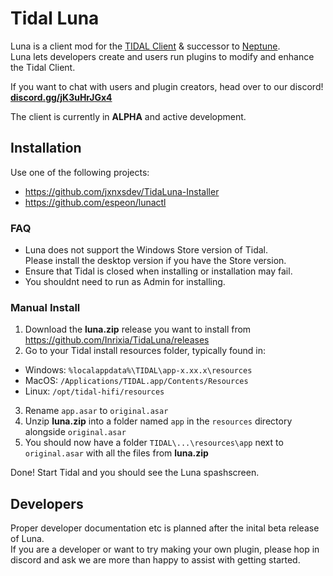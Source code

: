 # Tidal Luna

Luna is a client mod for the [TIDAL Client](https://tidal.com/) & successor to [Neptune](https://github.com/uwu/neptune).  
Luna lets developers create and users run plugins to modify and enhance the Tidal Client.

If you want to chat with users and plugin creators, head over to our discord! **[discord.gg/jK3uHrJGx4](https://discord.gg/jK3uHrJGx4)**

The client is currently in **ALPHA** and active development.

## Installation
Use one of the following projects:  
- https://github.com/jxnxsdev/TidaLuna-Installer
- https://github.com/espeon/lunactl

### FAQ
- Luna does not support the Windows Store version of Tidal.  
  Please install the desktop version if you have the Store version.
- Ensure that Tidal is closed when installing or installation may fail.
- You shouldnt need to run as Admin for installing.

### Manual Install
1. Download the **luna.zip** release you want to install from https://github.com/Inrixia/TidaLuna/releases
2. Go to your Tidal install resources folder, typically found in:
- Windows: `%localappdata%\TIDAL\app-x.xx.x\resources`
- MacOS: `/Applications/TIDAL.app/Contents/Resources`
- Linux: `/opt/tidal-hifi/resources`
3. Rename `app.asar` to `original.asar`
4. Unzip **luna.zip** into a folder named `app` in the `resources` directory alongside `original.asar`
5. You should now have a folder `TIDAL\...\resources\app` next to `original.asar` with all the files from **luna.zip**

Done! Start Tidal and you should see the Luna spashscreen.

## Developers
Proper developer documentation etc is planned after the inital beta release of Luna.  
If you are a developer or want to try making your own plugin, please hop in discord and ask we are more than happy to assist with getting started.
